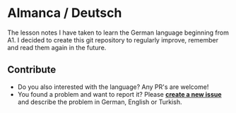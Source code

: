# Almanca / Deutsch
The lesson notes I have taken to learn the German language beginning from A1. I decided to create this git repository to regularly improve, remember and read them again in the future.

## Contribute
 - Do you also interested with the language? Any PR's are welcome!
 - You found a problem and want to report it? Please **[create a new issue](https://github.com/edigu/almanca/issues)** and describe the problem in German, English or Turkish.

